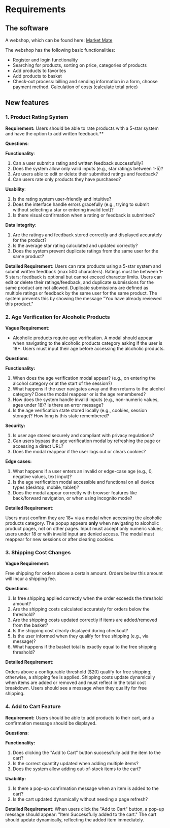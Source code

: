 # Requirements

## **The software**

A webshop, which can be found here: [Market Mate](https://grocerymate.masterschool.com/)

The webshop has the following basic functionalities:

- Register and login functionality
- Searching for products, sorting on price, categories of products
- Add products to favorites
- Add products to basket
- Check-out process: billing and sending information in a form, choose payment method. Calculation of costs (calculate total price)

## **New features**

### **1. Product Rating System**

**Requirement:** Users should be able to rate products with a 5-star system and have the option to add written feedback.**

**Questions**:

**Functionality**:
1. Can a user submit a rating and written feedback successfully?
2. Does the system allow only valid inputs (e.g., star ratings between 1-5)?
3. Are users able to edit or delete their submitted ratings and feedback?
4. Can users rate only products they have purchased?
   
**Usability**:
1. Is the rating system user-friendly and intuitive?
2. Does the interface handle errors gracefully (e.g., trying to submit without selecting a star or entering invalid text)?
3. Is there visual confirmation when a rating or feedback is submitted?
   
**Data Integrity**:
1. Are the ratings and feedback stored correctly and displayed accurately for the product?
2. Is the average star rating calculated and updated correctly?
3. Does the system prevent duplicate ratings from the same user for the same product?

**Detailed Requirement:**
Users can rate products using a 5-star system and submit written feedback (max 500 characters).
Ratings must be between 1-5 stars; feedback is optional but cannot exceed character limits.
Users can edit or delete their ratings/feedback, and duplicate submissions for the same product are not allowed. 
Duplicate submissions are defined as multiple ratings or feedback by the same user for the same product. The system prevents this by showing the message "You have already reviewed this product."

### **2. Age Verification for Alcoholic Products**

**Vague Requirement**:

- Alcoholic products require age verification. A modal should appear when navigating to the alcoholic products category asking if the user is 18+. Users must input their age before accessing the alcoholic products.

**Questions**:

**Functionality:**
1. When does the age verification modal appear? (e.g., on entering the alcohol category or at the start of the session?)
2. What happens if the user navigates away and then returns to the alcohol category? Does the modal reappear or is the age remembered?
3. How does the system handle invalid inputs (e.g., non-numeric values, ages under 18)? Is there an error message?
4. Is the age verification state stored locally (e.g., cookies, session storage)? How long is this state remembered?

**Security:**
1. Is user age stored securely and compliant with privacy regulations?
2. Can users bypass the age verification modal by refreshing the page or accessing a direct URL?
3. Does the modal reappear if the user logs out or clears cookies?

**Edge cases:**
1. What happens if a user enters an invalid or edge-case age (e.g., 0, negative values, text input)?
2. Is the age verification modal accessible and functional on all device types (desktop, mobile, tablet)?
3. Does the modal appear correctly with browser features like back/forward navigation, or when using incognito mode?

**Detailed Requirement**:

Users must confirm they are 18+ via a modal when accessing the alcoholic products category.
The popup appears **only** when navigating to alcoholic product pages, not on other pages.
Input must accept only numeric values; users under 18 or with invalid input are denied access.
The modal must reappear for new sessions or after clearing cookies.

### **3. Shipping Cost Changes**

**Vague Requirement**:

Free shipping for orders above a certain amount. Orders below this amount will incur a shipping fee.

**Questions**:

1. Is free shipping applied correctly when the order exceeds the threshold amount?
2. Are the shipping costs calculated accurately for orders below the threshold?
3. Are the shipping costs updated correctly if items are added/removed from the basket?
4. Is the shipping cost clearly displayed during checkout?
5. Is the user informed when they qualify for free shipping (e.g., via message)?
6. What happens if the basket total is exactly equal to the free shipping threshold?

**Detailed Requirement**:

Orders above a configurable threshold ($20) qualify for free shipping; otherwise, a shipping fee is applied.
Shipping costs update dynamically when items are added or removed and must reflect in the total cost breakdown.
Users should see a message when they qualify for free shipping.

### **4. Add to Cart Feature**

**Requirement:** Users should be able to add products to their cart, and a confirmation message should be displayed.

**Questions**:

**Functionality:**
1. Does clicking the "Add to Cart" button successfully add the item to the cart?
2. Is the correct quantity updated when adding multiple items?
3. Does the system allow adding out-of-stock items to the cart?

**Usability:**
1. Is there a pop-up confirmation message when an item is added to the cart?
2. Is the cart updated dynamically without needing a page refresh?

**Detailed Requirement:**
When users click the "Add to Cart" button, a pop-up message should appear: "Item Successfully added to the cart."
The cart should update dynamically, reflecting the added item immediately.

